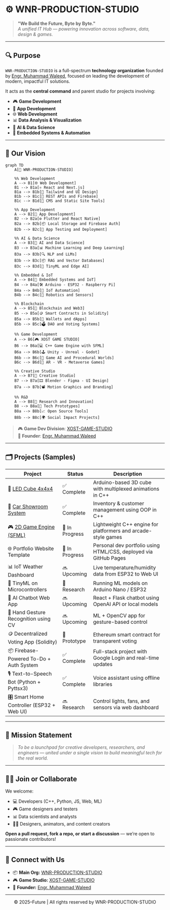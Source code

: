 # ⚙️ WNR-PRODUCTION-STUDIO

> **"We Build the Future, Byte by Byte."**  
> *A unified IT Hub — powering innovation across software, data, design & games.*

---

## 🔍 Purpose

`WNR-PRODUCTION-STUDIO` is a full-spectrum **technology organization** founded by [Engr. Muhammad Waleed](https://github.com/W-N-R), focused on leading the development of modern, impactful IT solutions.

It acts as the **central command** and parent studio for projects involving:

- 🎮 **Game Development**
- 📱 **App Development**
- 🌐 **Web Development**
- 📊 **Data Analysis & Visualization**
- 🤖 **AI & Data Science**
- 🔌 **Embedded Systems & Automation**

---


## 🧩 Our Vision
```mermaid  
graph TD
    A[🏢 WNR-PRODUCTION-STUDIO]

    %% Web Development
    A --> B1[🌐 Web Development]
    B1 --> B1a[⚛️ React and Next.js]
    B1a --> B1b[🎨 Tailwind and UI Design]
    B1b --> B1c[🔗 REST APIs and Firebase]
    B1c --> B1d[🧱 CMS and Static Site Tools]

    %% App Development
    A --> B2[📱 App Development]
    B2 --> B2a[⚙️ Flutter and React Native]
    B2a --> B2b[📦 Local Storage and Firebase Auth]
    B2b --> B2c[🧪 App Testing and Deployment]

    %% AI & Data Science
    A --> B3[🧠 AI and Data Science]
    B3 --> B3a[📊 Machine Learning and Deep Learning]
    B3a --> B3b[🔍 NLP and LLMs]
    B3b --> B3c[📦 RAG and Vector Databases]
    B3c --> B3d[🧠 TinyML and Edge AI]

    %% Embedded & IoT
    A --> B4[🔌 Embedded Systems and IoT]
    B4 --> B4a[🛠 Arduino - ESP32 - Raspberry Pi]
    B4a --> B4b[📡 IoT Automation]
    B4b --> B4c[🤖 Robotics and Sensors]

    %% Blockchain
    A --> B5[🧱 Blockchain and Web3]
    B5 --> B5a[🪙 Smart Contracts in Solidity]
    B5a --> B5b[🔐 Wallets and dApps]
    B5b --> B5c[🗳️ DAO and Voting Systems]

    %% Game Development
    A --> B6[🎮 XOST GAME STUDIO]
    B6 --> B6a[💻 C++ Game Engine with SFML]
    B6a --> B6b[🕹️ Unity - Unreal - Godot]
    B6b --> B6c[🧠 Game AI and Procedural Worlds]
    B6c --> B6d[🌌 AR - VR - Metaverse Games]

    %% Creative Studio
    A --> B7[🎨 Creative Studio]
    B7 --> B7a[🎞️ Blender - Figma - UI Design]
    B7a --> B7b[📽️ Motion Graphics and Branding]

    %% R&D
    A --> B8[🚀 Research and Innovation]
    B8 --> B8a[🧪 Tech Prototypes]
    B8a --> B8b[📈 Open Source Tools]
    B8b --> B8c[🌍 Social Impact Projects]

```



> 🎮 **Game Dev Division**: [XOST-GAME-STUDIO](https://github.com/XOST-GAME-STUDIO)  
> 👤 **Founder**: [Engr. Muhammad Waleed](https://github.com/W-N-R)

---

## 🗂️ Projects (Samples)

| Project                                  | Status       | Description                                                    |
|------------------------------------------|--------------|----------------------------------------------------------------|
| 🔲 [LED Cube 4x4x4](https://github.com/W-N-R/My-Electronics-Embedded-Systems-Project-Hub-/tree/main/4%20X%204%20X%204_MATRIX_Ardiuno%20nano%20project)             | ✅ Complete   | Arduino-based 3D cube with multiplexed animations in C++       |
| 🚗 [Car Showroom System](https://github.com/W-N-R/-Car-Showroom-Sales-System-C-)   | ✅ Complete   | Inventory & customer management using OOP in C++               |
| 🎮 [2D Game Engine (SFML)](https://github.com/XOST-GAME-STUDIO)         | 🧪 In Progress | Lightweight C++ engine for platformers and arcade-style games  |
| 🌐 Portfolio Website Template             | 🧪 In Progress | Personal dev portfolio using HTML/CSS, deployed via GitHub Pages |
| 📊 IoT Weather Dashboard                  | 🔜 Upcoming   | Live temperature/humidity data from ESP32 to Web UI            |
| 🤖 TinyML on Microcontrollers             | 🔬 Research   | Running ML models on Arduino Nano / ESP32                      |
| 📱 AI Chatbot Web App                     | 🔜 Upcoming   | React + Flask chatbot using OpenAI API or local models         |
| 🧠 Hand Gesture Recognition using CV      | 🔜 Upcoming   | ML + OpenCV app for gesture-based control                      |
| 🪙 Decentralized Voting App (Solidity)    | 🧪 Prototype  | Ethereum smart contract for transparent voting                 |
| 📦 Firebase-Powered To-Do + Auth System   | ✅ Complete   | Full-stack project with Google Login and real-time updates     |
| 🎙 Text-to-Speech Bot (Python + Pyttsx3)  | ✅ Complete   | Voice assistant using offline libraries                        |
| 🎛 Smart Home Controller (ESP32 + Web UI) | 🔜 Research   | Control lights, fans, and sensors via web dashboard            |

---

## 🧭 Mission Statement

> _To be a launchpad for creative developers, researchers, and engineers — united under a single vision to build meaningful tech for the real world._

---

## 🧑‍💻 Join or Collaborate

We welcome:
- 💻 Developers (C++, Python, JS, Web, ML)
- 🎮 Game designers and testers
- 📊 Data scientists and analysts
- 🧑‍🎨 Designers, animators, and content creators

**Open a pull request, fork a repo, or start a discussion** — we’re open to passionate contributors!

---

## 🔗 Connect with Us

- 📦 **Main Org:** [WNR-PRODUCTION-STUDIO](https://github.com/WNR-PRODUCTION-STUDIO)  
- 🎮 **Game Studio:** [XOST-GAME-STUDIO](https://github.com/XOST-GAME-STUDIO)  
- 👤 **Founder:** [Engr. Muhammad Waleed](https://github.com/W-N-R)

---

<div align="center">
 © 2025–Future | All rights reserved by WNR-PRODUCTION-STUDIO
</div>
